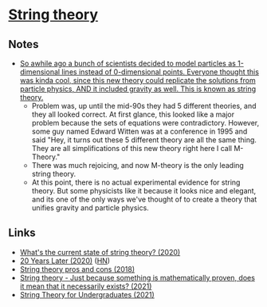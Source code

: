 # [String theory](http://en.wikipedia.org/wiki/String_theory)

## Notes

- [So awhile ago a bunch of scientists decided to model particles as 1-dimensional lines instead of 0-dimensional points. Everyone thought this was kinda cool, since this new theory could replicate the solutions from particle physics, AND it included gravity as well. This is known as string theory.](https://www.reddit.com/r/explainlikeimfive/comments/2i6tia/eli5_what_exactly_is_the_mtheory/)
  - Problem was, up until the mid-90s they had 5 different theories, and they all looked correct. At first glance, this looked like a major problem because the sets of equations were contradictory. However, some guy named Edward Witten was at a conference in 1995 and said "Hey, it turns out these 5 different theory are all the same thing. They are all simplifications of this new theory right here I call M-Theory."
  - There was much rejoicing, and now M-theory is the only leading string theory.
  - At this point, there is no actual experimental evidence for string theory. But some physicists like it because it looks nice and elegant, and its one of the only ways we've thought of to create a theory that unifies gravity and particle physics.

## Links

- [What's the current state of string theory? (2020)](https://www.reddit.com/r/AskPhysics/comments/gxwowd/whats_the_current_state_of_string_theory/)
- [20 Years Later (2020)](https://www.math.columbia.edu/~woit/wordpress/?p=12069) ([HN](https://news.ycombinator.com/item?id=25573989))
- [String theory pros and cons (2018)](https://www.youtube.com/watch?v=6RQ6ugMWZ0c)
- [String theory - Just because something is mathematically proven, does it mean that it necessarily exists? (2021)](https://www.reddit.com/r/AskPhysics/comments/lswlh2/string_theory_just_because_something_is/)
- [String Theory for Undergraduates (2021)](http://www.mit.edu/~lindrew/8.251.pdf)
